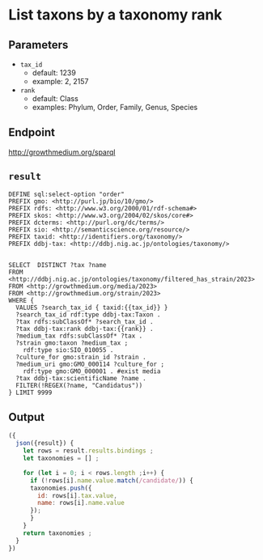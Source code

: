 # List taxons by a taxonomy rank



## Parameters

* `tax_id`
  * default: 1239
  * example: 2, 2157
* `rank`
  * default: Class
  * examples: Phylum, Order, Family, Genus, Species

## Endpoint

http://growthmedium.org/sparql

## `result`

```sparql
DEFINE sql:select-option "order"
PREFIX gmo: <http://purl.jp/bio/10/gmo/>
PREFIX rdfs: <http://www.w3.org/2000/01/rdf-schema#>
PREFIX skos: <http://www.w3.org/2004/02/skos/core#>
PREFIX dcterms: <http://purl.org/dc/terms/>
PREFIX sio: <http://semanticscience.org/resource/>
PREFIX taxid: <http://identifiers.org/taxonomy/>
PREFIX ddbj-tax: <http://ddbj.nig.ac.jp/ontologies/taxonomy/>


SELECT  DISTINCT ?tax ?name
FROM <http://ddbj.nig.ac.jp/ontologies/taxonomy/filtered_has_strain/2023>
FROM <http://growthmedium.org/media/2023>
FROM <http://growthmedium.org/strain/2023>
WHERE {
  VALUES ?search_tax_id { taxid:{{tax_id}} }
  ?search_tax_id rdf:type ddbj-tax:Taxon .
  ?tax rdfs:subClassOf* ?search_tax_id .
  ?tax ddbj-tax:rank ddbj-tax:{{rank}} .
  ?medium_tax rdfs:subClassOf* ?tax .
  ?strain gmo:taxon ?medium_tax ;
    rdf:type sio:SIO_010055 .
  ?culture_for gmo:strain_id ?strain .
  ?medium_uri gmo:GMO_000114 ?culture_for ;
    rdf:type gmo:GMO_000001 . #exist media
  ?tax ddbj-tax:scientificName ?name .
  FILTER(!REGEX(?name, "Candidatus"))
} LIMIT 9999
```

## Output

```javascript
({
  json({result}) {
    let rows = result.results.bindings ;
    let taxonomies = [] ;

    for (let i = 0; i < rows.length ;i++) {
      if (!rows[i].name.value.match(/candidate/)) {
      taxonomies.push({
        id: rows[i].tax.value,
        name: rows[i].name.value
      });
      }
    }
    return taxonomies ;
  }
})
```


